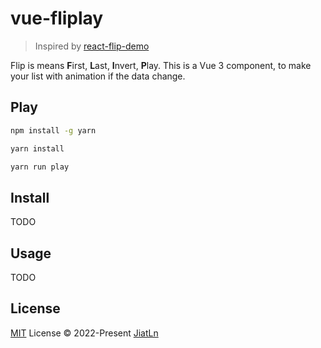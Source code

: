 # vue-fliplay

> Inspired by [react-flip-demo](https://github.com/MinJieLiu/react-flip-demo)

Flip is means **F**irst, **L**ast, **I**nvert, **P**lay.
This is a Vue 3 component, to make your list with animation if the data change.


## Play

```bash
npm install -g yarn

yarn install

yarn run play
```

## Install

TODO

## Usage

TODO

## License

[MIT](./LICENSE) License © 2022-Present [JiatLn](https://github.com/JiatLn)
